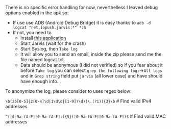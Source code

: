 There is no specific error handling for now, neverthelless I leaved debug options enabled in the apk so:
- If use use ADB (Android Debug Bridge) it is easy thanks to `adb -d logcat "net.iopush.jarvis:*" *:S`
- If not, you need to
  - Install [this application](https://play.google.com/store/apps/details?id=com.tortel.syslog&hl=fr)
  - Start Jarvis (wait for the crash)
  - Start Syslog, then `Take log`
  - It will allow you to send an email, inside the zip please send me the file named logcat.txt.
  - Data should be anonymous (I did not verified) so if you fear about it before `Take log` you can select `grep the following log:`->`All logs` and in `Grep string` field put `jarvis` (all lower case) and have should have enough info...



To anonymize the log, please consider to uses regex below:

` \b(25[0-5]|2[0-4]\d|1\d\d|[1-9]?\d)(\.(?1)){3}\b ` # Find valid IPv4 addresses

` ^([0-9a-fA-F][0-9a-fA-F]:){5}([0-9a-fA-F][0-9a-fA-F])$ ` # Find valid MAC addresses
